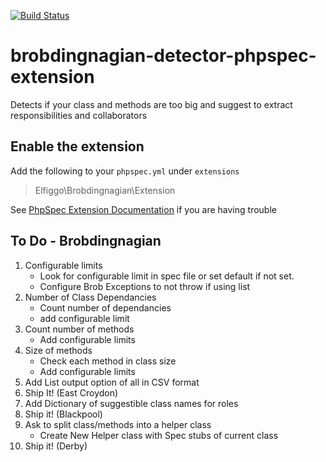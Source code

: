 [![Build Status](https://travis-ci.org/Elfiggo/brobdingnagian-detector-phpspec-extension.svg?branch=master)](https://travis-ci.org/Elfiggo/brobdingnagian-detector-phpspec-extension)
# brobdingnagian-detector-phpspec-extension
Detects if your class and methods are too big and suggest to extract responsibilities and collaborators

## Enable the extension

Add the following to your `phpspec.yml` under `extensions`

> Elfiggo\Brobdingnagian\Extension

See [PhpSpec Extension Documentation](http://www.phpspec.net/en/latest/cookbook/extensions.html) if you are having trouble

## To Do - Brobdingnagian

1. Configurable limits
    * Look for configurable limit in spec file or set default if not set.
    * Configure Brob Exceptions to not throw if using list
2. Number of Class Dependancies
    * Count number of dependancies
    * add configurable limit
3. Count number of methods
    * Add configurable limits
4.  Size of methods
    * Check each method in class size
    * Add configurable limits
5. Add List output option of all in CSV format
6. Ship It! (East Croydon)
7. Add Dictionary of suggestible class names for roles
8. Ship it! (Blackpool)
9. Ask to split class/methods into a helper class
    * Create New Helper class with Spec stubs of current class
10. Ship it! (Derby)
